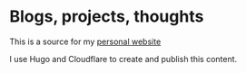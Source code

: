 # Blogs, projects, thoughts

This is a source for my [personal website](https://pavelanni.dev)

I use Hugo and Cloudflare to create and publish this content.

